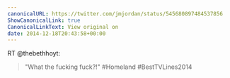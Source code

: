 ```yaml
---
canonicalURL: https://twitter.com/jmjordan/status/545680897484537856
ShowCanonicalLink: true
CanonicalLinkText: View original on
date: 2014-12-18T20:43:58+00:00
---
```

RT @thebethhoyt:
> "What the fucking fuck?!" #Homeland #BestTVLines2014